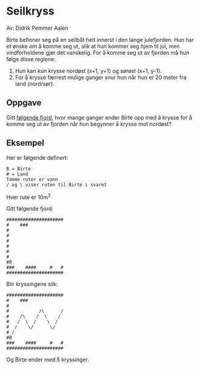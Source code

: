 ﻿# Seilkryss

Av: Didrik Pemmer Aalen

Birte befinner seg på en seilbåt helt innerst i den lange julefjorden. Hun har et ønske om å komme seg ut, slik at hun kommer seg hjem til jul, men vindforholdene gjør det vanskelig. For å komme seg ut av fjorden må hun følge disse reglene:

1. Hun kan kun krysse nordøst (x+1, y+1) og sørøst (x+1, y-1).
2. For å krysse færrest mulige ganger snur hun når hun er 20 meter fra land (nord/sør).

## Oppgave
Gitt [følgende fjord](https://julekalender.knowit.no/resources/2019-luke16/fjord.txt), hvor mange ganger ender Birte opp med å krysse for å komme seg ut av fjorden når hun begynner å krysse mot nordøst?

## Eksempel

Her er følgende definert:

```
B = Birte
# = Land
Tomme ruter er vann
/ og \ viser ruten til Birte i svaret
```

Hver rute er 10m<sup>2</sup>

Gitt følgende fjord:

```
#####################
#    ###
#            
#
#
#
#
#
#B
###    ####     #   #
#####################
```

Blir kryssingene slik:

```
#####################
#    ###
#            
#           /\      /
#    /\    /  \    /
#   /  \  /    \  /
#  /    \/      \/
# /              
#B
###    ####     #   #
#####################
```

Og Birte ender med 5 kryssinger.